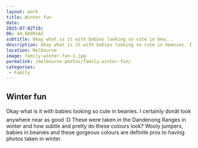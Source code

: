 ```yaml
---
layout: work
title: Winter fun
date: 
2025-07-02T19: 
06: 44.660916Z
subtitle: Okay what is it with babies looking so cute in bea...
description: Okay what is it with babies looking so cute in beanies. I certainly don???t look anywhere near as good :D These were taken in the Dandenong Ranges in winter and how subtle and pretty do these colours look? Wooly jumpers, babies in beanies and these gorgeous colours are definite pros to having pho...
location: Melbourne
image: family-winter-fun-1.jpg
permalink: /melbourne-photos/family-winter-fun/
categories:
 - Family
---
```


## Winter fun

Okay what is it with babies looking so cute in beanies. I certainly donât look anywhere near as good :D These were taken in the Dandenong Ranges in winter and how subtle and pretty do these colours look? Wooly jumpers, babies in beanies and these gorgeous colours are definite pros to having photos taken in winter.

